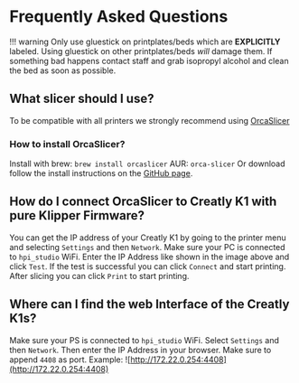 # Frequently Asked Questions

!!! warning
    Only use gluestick on printplates/beds which are __EXPLICITLY__ labeled. Using gluestick on other printplates/beds _will_ damage them. If something bad happens contact staff and grab isopropyl alcohol and clean the bed as soon as possible.

## What slicer should I use?
To be compatible with all printers we strongly recommend using [OrcaSlicer](https://github.com/SoftFever/OrcaSlicer)

### How to install OrcaSlicer?
Install with brew: `brew install orcaslicer`
AUR: `orca-slicer`
Or download follow the install instructions on the [GitHub page](https://github.com/SoftFever/OrcaSlicer#how-to-install).

## How do I connect OrcaSlicer to Creatly K1 with pure Klipper Firmware?
You can get the IP address of your Creatly K1 by going to the printer menu and selecting `Settings` and then `Network`.
Make sure your PC is connected to `hpi_studio` WiFi.
Enter the IP Address like shown in the image above and click `Test`. If the test is successful you can click `Connect` and start printing. After slicing you can click `Print` to start printing.

## Where can I find the web Interface of the Creatly K1s?
Make sure your PS is connected to `hpi_studio` WiFi.
Select `Settings` and then `Network`. Then enter the IP Address in your browser. Make sure to append `4408` as port. Example: ![http://172.22.0.254:4408](http://172.22.0.254:4408)
